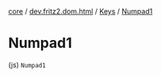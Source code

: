 [core](../../index.md) / [dev.fritz2.dom.html](../index.md) / [Keys](index.md) / [Numpad1](./-numpad1.md)

# Numpad1

(js) `Numpad1`